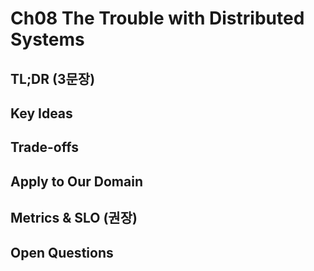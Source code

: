 # Ch08 The Trouble with Distributed Systems
## TL;DR (3문장)

## Key Ideas


## Trade-offs

## Apply to Our Domain

## Metrics & SLO (권장)

## Open Questions
